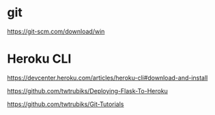 # git
https://git-scm.com/download/win

#  Heroku CLI

https://devcenter.heroku.com/articles/heroku-cli#download-and-install

https://github.com/twtrubiks/Deploying-Flask-To-Heroku

https://github.com/twtrubiks/Git-Tutorials
